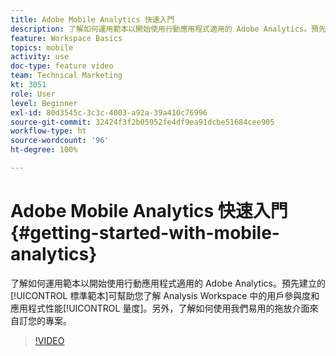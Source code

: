 ```yaml
---
title: Adobe Mobile Analytics 快速入門
description: 了解如何運用範本以開始使用行動應用程式適用的 Adobe Analytics。預先建立的標準範本可幫助您了解 Analysis Workspace 中的用戶參與度和應用程式性能量度。另外，了解如何使用我們易用的拖放介面來自訂您的專案。
feature: Workspace Basics
topics: mobile
activity: use
doc-type: feature video
team: Technical Marketing
kt: 3051
role: User
level: Beginner
exl-id: 80d3545c-3c3c-4003-a92a-39a410c76996
source-git-commit: 32424f3f2b05952fe4df9ea91dcbe51684cee905
workflow-type: ht
source-wordcount: '96'
ht-degree: 100%

---
```


# Adobe Mobile Analytics 快速入門 {#getting-started-with-mobile-analytics}

了解如何運用範本以開始使用行動應用程式適用的 Adobe Analytics。預先建立的[!UICONTROL 標準範本]可幫助您了解 Analysis Workspace 中的用戶參與度和應用程式性能[!UICONTROL 量度]。另外，了解如何使用我們易用的拖放介面來自訂您的專案。

>[!VIDEO](https://video.tv.adobe.com/v/27826/?quality=12)
